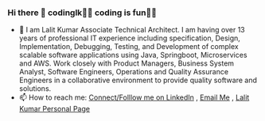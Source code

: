 ### Hi there 👋 codinglk👨‍💻 coding is fun🧑‍💻

<!--
**codinglk/codinglk** is a ✨ _special_ ✨ repository because its `README.md` (this file) appears on your GitHub profile.

Here are some ideas to get you started:

- 🔭 I’m currently working on Java, Spring Boot, Microservices and AWS. 13 years of professional IT experience including specification, Design, Implementation, Debugging, Testing, and Development of complex scalable software applications using Java, Springboot and AWS.
- 🌱 I’m currently learning ...
- 👯 I’m looking to collaborate on ...
- 🤔 I’m looking for help with ...
- 💬 Ask me about ...
- 📫 How to reach me: ...
- 😄 Pronouns: ...
- ⚡ Fun fact: ...
-->
- 🔭 I am Lalit Kumar Associate Technical Architect. I am having over 13 years of professional IT experience including specification, Design, Implementation, Debugging, Testing, and Development of complex scalable software applications using Java, Springboot, Microservices and AWS. Work closely with Product Managers, Business System Analyst, Software Engineers, Operations and Quality Assurance Engineers in a collaborative environment to provide quality software and solutions.
- 📫 How to reach me: [Connect/Folllow me on LinkedIn](https://www.linkedin.com/in/codinglk/) , [Email Me](mailto:lalit.kumar8618@gmail.com) , [Lalit Kumar Personal Page](https://codinglk.com)
